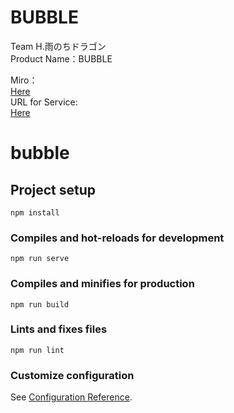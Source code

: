 # BUBBLE
Team H.雨のちドラゴン  
Product Name：BUBBLE  

Miro：  
[Here](https://miro.com/app/board/uXjVOnEs5bU=/)  
URL for Service:  
[Here](https://bubble-amenochidoragon.herokuapp.com/)



# bubble

## Project setup
```
npm install
```

### Compiles and hot-reloads for development
```
npm run serve
```

### Compiles and minifies for production
```
npm run build
```

### Lints and fixes files
```
npm run lint
```

### Customize configuration
See [Configuration Reference](https://cli.vuejs.org/config/).
